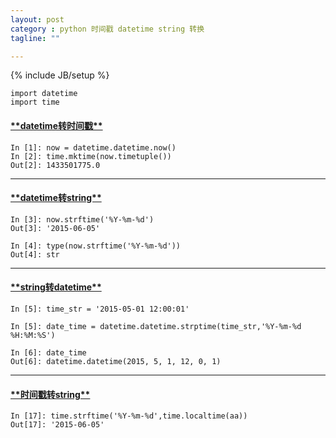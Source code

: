 ```yaml
---
layout: post
category : python 时间戳 datetime string 转换
tagline: ""

---
```

{% include JB/setup %}


```
import datetime
import time
```

<h4><a href="#t0">**datetime转时间戳**</a></h4>

```
In [1]: now = datetime.datetime.now()
In [2]: time.mktime(now.timetuple())
Out[2]: 1433501775.0
```


----------
<h4><a href="#t1">**datetime转string**</a></h4>

```
In [3]: now.strftime('%Y-%m-%d')
Out[3]: '2015-06-05'

In [4]: type(now.strftime('%Y-%m-%d'))
Out[4]: str
```

----------
<h4><a href="#t2">**string转datetime**</a></h4>

```
In [5]: time_str = '2015-05-01 12:00:01'

In [5]: date_time = datetime.datetime.strptime(time_str,'%Y-%m-%d %H:%M:%S')

In [6]: date_time
Out[6]: datetime.datetime(2015, 5, 1, 12, 0, 1)

```


----------
<h4><a href="#t3">**时间戳转string**</a></h4>

```
In [17]: time.strftime('%Y-%m-%d',time.localtime(aa))
Out[17]: '2015-06-05'

```
